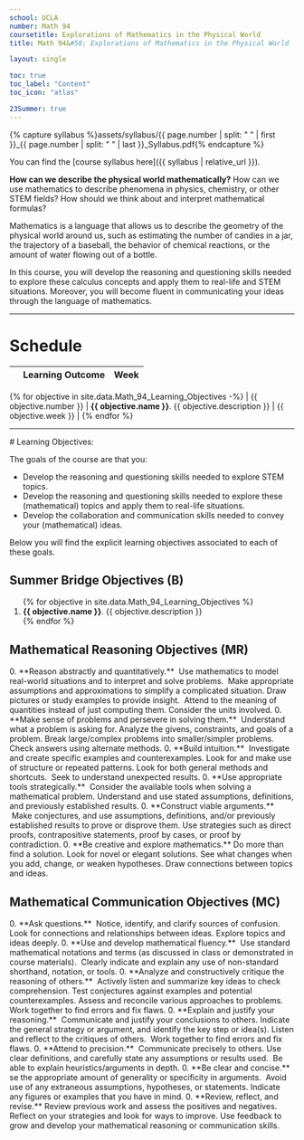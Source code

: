 ```yaml
---
school: UCLA
number: Math 94
coursetitle: Explorations of Mathematics in the Physical World
title: Math 94&#58; Explorations of Mathematics in the Physical World

layout: single

toc: true
toc_label: "Content"
toc_icon: "atlas"

23Summer: true
---
```



{% capture syllabus %}assets/syllabus/{{ page.number | split: " " | first }}_{{ page.number | split: " " | last }}_Syllabus.pdf{% endcapture %}

You can find the [course syllabus here]({{ syllabus | relative_url }}).

**How can we describe the physical world mathematically?**  How can we use mathematics to describe phenomena in physics, chemistry, or other STEM fields?  How should we think about and interpret mathematical formulas?

Mathematics is a language that allows us to describe the geometry of the physical world around us, such as estimating the number of candies in a jar, the trajectory of a baseball, the behavior of chemical reactions, or the amount of water flowing out of a bottle. 

In this course, you will develop the reasoning and questioning skills needed to explore these calculus concepts and apply them to real-life and STEM situations.  Moreover, you will become fluent in communicating your ideas through the language of mathematics.


<!--end_excerpt-->

<hr>

# Schedule

|  | Learning Outcome      |      Week|                                                        
| ---| ----------------------------       | ------------------------------------------------------------ |
{% for objective in site.data.Math_94_Learning_Objectives -%}
  | {{ objective.number }} | <b>{{ objective.name }}</b>. {{ objective.description }}  | {{ objective.week }} |
{% endfor %}

<hr>
# Learning Objectives: 
<div class="standout" markdown="1">


The goals of the course are that you: 

* Develop the reasoning and questioning skills needed to explore STEM topics.
* Develop the reasoning and questioning skills needed to explore these (mathematical) topics and apply them to real-life situations.
* Develop the collaboration and communication skills needed to convey your (mathematical) ideas.

Below you will find the explicit learning objectives associated to each of these goals.
</div>


## Summer Bridge Objectives (B)
<div class="standoutlist" markdown="1">
<ol>
{% for objective in site.data.Math_94_Learning_Objectives %}
  <li> <b>{{ objective.name }}</b>. {{ objective.description }}
  </li>
{% endfor %}
</ol>
</div>

## Mathematical Reasoning Objectives (MR)
<div class="standoutlist" markdown="1">
0. **Reason abstractly and quantitatively.**  Use mathematics to model real-world situations and to interpret and solve problems.  Make appropriate assumptions and approximations to simplify a complicated situation. Draw pictures or study examples to provide insight.  Attend to the meaning of quantities instead of just computing them. Consider the units involved.
0. **Make sense of problems and persevere in solving them.**  Understand what a problem is asking for. Analyze the givens, constraints, and goals of a problem. Break large/complex problems into smaller/simpler problems. Check answers using alternate methods.
0. **Build intuition.**  Investigate and create specific examples and counterexamples. Look for and make use of structure or repeated patterns. Look for both general methods and shortcuts.  Seek to understand unexpected results.
0. **Use appropriate tools strategically.**  Consider the available tools when solving a mathematical problem. Understand and use stated assumptions, definitions, and previously established results.
0. **Construct viable arguments.**  Make conjectures, and use assumptions, definitions, and/or previously established results to prove or disprove them. Use strategies such as direct proofs, contrapositive statements, proof by cases, or proof by contradiction.
0. **Be creative and explore mathematics.** Do more than find a solution. Look for novel or elegant solutions. See what changes when you add, change, or weaken hypotheses. Draw connections between topics and ideas.
</div>

## Mathematical Communication Objectives (MC)
<div class="standoutlist" markdown="1">
0. **Ask questions.**  Notice, identify, and clarify sources of confusion. Look for connections and relationships between ideas. Explore topics and ideas deeply.
0. **Use and develop mathematical fluency.**  Use standard mathematical notations and terms (as discussed in class or demonstrated in course materials).  Clearly indicate and explain any use of non-standard shorthand, notation, or tools.
0. **Analyze and constructively critique the reasoning of others.**  Actively listen and summarize key ideas to check comprehension. Test conjectures against examples and potential counterexamples. Assess and reconcile various approaches to problems. Work together to find errors and fix flaws.
0. **Explain and justify your reasoning.**  Communicate and justify your conclusions to others. Indicate the general strategy or argument, and identify the key step or idea(s). Listen and reflect to the critiques of others.  Work together to find errors and fix flaws.
0. **Attend to precision.**  Communicate precisely to others. Use clear definitions, and carefully state any assumptions or results used.  Be able to explain heuristics/arguments in depth.
0. **Be clear and concise.**  se the appropriate amount of generality or specificity in arguments.  Avoid use of any extraneous assumptions, hypotheses, or statements. Indicate any figures or examples that you have in mind.
0. **Review, reflect, and revise.** Review previous work and assess the positives and negatives. Reflect on your strategies and look for ways to improve. Use feedback to grow and develop your mathematical reasoning or communication skills.
</div>